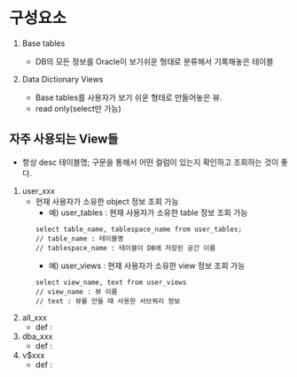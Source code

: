 # 구성요소 
1) Base tables
   - DB의 모든 정보를 Oracle이 보기쉬운 형태로 분류해서 기록해놓은 테이블 
  
2) Data Dictionary Views
   - Base tables를 사용자가 보기 쉬운 형태로 만들어놓은 뷰.
   - read only(select만 가능)


## 자주 사용되는 View들
- 항상 desc 테이블명; 구문을 통해서 어떤 컬럼이 있는지 확인하고 조회하는 것이 좋다. 

1) user_xxx
    - 현재 사용자가 소유한 object 정보 조회 가능
       - 예) user_tables : 현재 사용자가 소유한 table 정보 조회 가능 
       ``` 
       select table_name, tablespace_name from user_tables; 
       // table_name : 테이블명
       // tablespace_name : 테이블이 DB에 저장된 공간 이름
       ```
       - 예) user_views : 현재 사용자가 소유한 view 정보 조회 가능 
       ```
       select view_name, text from user_views
       // view_name : 뷰 이름
       // text : 뷰를 만들 때 사용한 서브쿼리 정보 
       ```
2) all_xxx
    - def : 
3) dba_xxx 
    - def : 
4) v$xxx 
    - def : 

